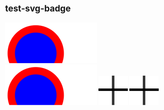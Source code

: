 # test-svg-badge
![](fsm.svg)
[<img src="fsm.svg">]()
![](discord2.svg)
[<img src="discord2.svg">]()
---

